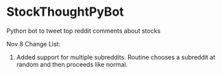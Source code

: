 # StockThoughtPyBot
Python bot to tweet top reddit comments about stocks

Nov 8 Change List:
1) Added support for multiple subreddits. Routine chooses a subreddit at random and then proceeds like normal.
